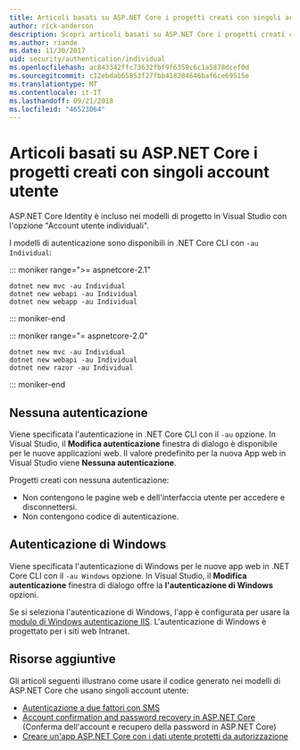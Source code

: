 ```yaml
---
title: Articoli basati su ASP.NET Core i progetti creati con singoli account utente
author: rick-anderson
description: Scopri articoli basati su ASP.NET Core i progetti creati con singoli account utente.
ms.author: riande
ms.date: 11/30/2017
uid: security/authentication/individual
ms.openlocfilehash: ac843342ffc73632fbf9f6359c6c1a5878dcef0d
ms.sourcegitcommit: c12ebdab65853f27fbb418204646baf6ce69515e
ms.translationtype: MT
ms.contentlocale: it-IT
ms.lasthandoff: 09/21/2018
ms.locfileid: "46523064"
---
```

# <a name="articles-based-on-aspnet-core-projects-created-with-individual-user-accounts"></a>Articoli basati su ASP.NET Core i progetti creati con singoli account utente

ASP.NET Core Identity è incluso nei modelli di progetto in Visual Studio con l'opzione "Account utente individuali".

I modelli di autenticazione sono disponibili in .NET Core CLI con `-au Individual`:

::: moniker range=">= aspnetcore-2.1"

```console
dotnet new mvc -au Individual
dotnet new webapi -au Individual
dotnet new webapp -au Individual
```

::: moniker-end

::: moniker range="= aspnetcore-2.0"

```console
dotnet new mvc -au Individual
dotnet new webapi -au Individual
dotnet new razor -au Individual
```

::: moniker-end

<a name="no"></a>
## <a name="no-authentication"></a>Nessuna autenticazione

Viene specificata l'autenticazione in .NET Core CLI con il `-au` opzione. In Visual Studio, il **Modifica autenticazione** finestra di dialogo è disponibile per le nuove applicazioni web. Il valore predefinito per la nuova App web in Visual Studio viene **Nessuna autenticazione**.

Progetti creati con nessuna autenticazione:

* Non contengono le pagine web e dell'interfaccia utente per accedere e disconnettersi.
* Non contengono codice di autenticazione.

<a name="win"></a>
## <a name="windows-authentication"></a>Autenticazione di Windows

Viene specificata l'autenticazione di Windows per le nuove app web in .NET Core CLI con il `-au Windows` opzione. In Visual Studio, il **Modifica autenticazione** finestra di dialogo offre la **l'autenticazione di Windows** opzioni.

Se si seleziona l'autenticazione di Windows, l'app è configurata per usare la [modulo di Windows autenticazione IIS](xref:host-and-deploy/iis/modules). L'autenticazione di Windows è progettato per i siti web Intranet.

## <a name="additional-resources"></a>Risorse aggiuntive

Gli articoli seguenti illustrano come usare il codice generato nei modelli di ASP.NET Core che usano singoli account utente:

* [Autenticazione a due fattori con SMS](xref:security/authentication/2fa)
* [Account confirmation and password recovery in ASP.NET Core](xref:security/authentication/accconfirm) (Conferma dell'account e recupero della password in ASP.NET Core)
* [Creare un'app ASP.NET Core con i dati utente protetti da autorizzazione](xref:security/authorization/secure-data)
